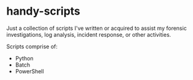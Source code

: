 # handy-scripts

Just a collection of scripts I've written or acquired to assist my forensic investigations, log analysis, incident response, or other activities.

Scripts comprise of:
- Python
- Batch
- PowerShell